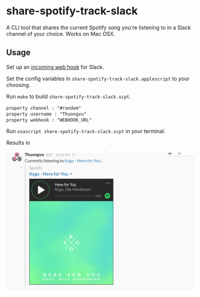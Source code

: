 # share-spotify-track-slack

A CLI tool that shares the current Spotify song you're listening to in a Slack channel of your choice.  Works on Mac OSX.

## Usage
Set up an [incoming web hook](https://api.slack.com/incoming-webhooks) for Slack.

Set the config variables in `share-spotify-track-slack.applescript` to your choosing.

Run `make` to build `share-spotify-track-slack.scpt`.

```
property channel : "#random"
property username : "Thuongvu"
property webhook : "WEBHOOK_URL"
```

Run `osascript share-spotify-track-slack.scpt` in your terminal.

Results in

![alt tag](readme/result.png)

